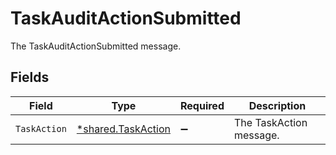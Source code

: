 # TaskAuditActionSubmitted

The TaskAuditActionSubmitted message.


## Fields

| Field                                                          | Type                                                           | Required                                                       | Description                                                    |
| -------------------------------------------------------------- | -------------------------------------------------------------- | -------------------------------------------------------------- | -------------------------------------------------------------- |
| `TaskAction`                                                   | [*shared.TaskAction](../../../pkg/models/shared/taskaction.md) | :heavy_minus_sign:                                             | The TaskAction message.                                        |